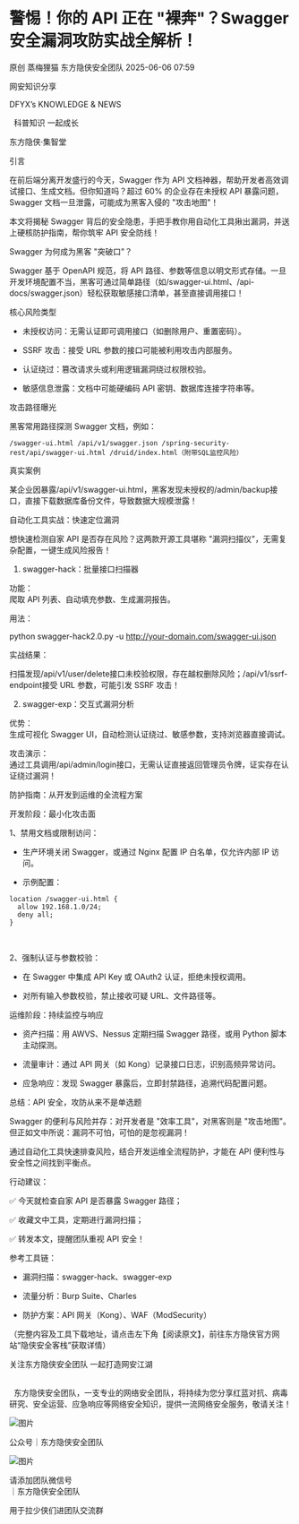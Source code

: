 #  警惕！你的 API 正在 "裸奔"？Swagger 安全漏洞攻防实战全解析！  
原创 蒸梅狸猫  东方隐侠安全团队   2025-06-06 07:59  
  
网安知识分享  
  
DFYX’s KNOWLEDGE & NEWS  
  
  科普知识 一起成长    
  
东方隐侠·集智堂  
  
引言  
  
  
在前后端分离开发盛行的今天，Swagger 作为 API 文档神器，帮助开发者高效调试接口、生成文档。但你知道吗？超过 60% 的企业存在未授权 API 暴露问题，Swagger 文档一旦泄露，可能成为黑客入侵的 "攻击地图"！  
  
本文将揭秘 Swagger 背后的安全隐患，手把手教你用自动化工具揪出漏洞，并送上硬核防护指南，帮你筑牢 API 安全防线！  
  
Swagger 为何成为黑客 "突破口"？  
  
  
Swagger 基于 OpenAPI 规范，将 API 路径、参数等信息以明文形式存储。一旦开发环境配置不当，黑客可通过简单路径（如/swagger-ui.html、/api-docs/swagger.json）轻松获取敏感接口清单，甚至直接调用接口！  
  
核心风险类型  
- 未授权访问：无需认证即可调用接口（如删除用户、重置密码）。  
  
- SSRF 攻击：接受 URL 参数的接口可能被利用攻击内部服务。  
  
- 认证绕过：篡改请求头或利用逻辑漏洞绕过权限校验。  
  
- 敏感信息泄露：文档中可能硬编码 API 密钥、数据库连接字符串等。  
  
攻击路径曝光  
  
黑客常用路径探测 Swagger 文档，例如：  
  
```
/swagger-ui.html /api/v1/swagger.json /spring-security-rest/api/swagger-ui.html /druid/index.html（附带SQL监控风险）
```  
  
  
  
真实案例  
  
某企业因暴露/api/v1/swagger-ui.html，黑客发现未授权的/admin/backup接口，直接下载数据库备份文件，导致数据大规模泄露！  
  
自动化工具实战：快速定位漏洞  
  
  
想快速检测自家 API 是否存在风险？这两款开源工具堪称 "漏洞扫描仪"，无需复杂配置，一键生成风险报告！  
  
1. swagger-hack：批量接口扫描器  
  
功能：  
爬取 API 列表、自动填充参数、生成漏洞报告。  
  
用法：  
  
python swagger-hack2.0.py -u http://your-domain.com/swagger-ui.json    
  
实战结果：  
  
扫描发现/api/v1/user/delete接口未校验权限，存在越权删除风险；/api/v1/ssrf-endpoint接受 URL 参数，可能引发 SSRF 攻击！  
  
2. swagger-exp：交互式漏洞分析  
  
优势：  
生成可视化 Swagger UI，自动检测认证绕过、敏感参数，支持浏览器直接调试。  
  
攻击演示：  
通过工具调用/api/admin/login接口，无需认证直接返回管理员令牌，证实存在认证绕过漏洞！  
  
防护指南：从开发到运维的全流程方案  
  
  
开发阶段：最小化攻击面  
  
1、禁用文档或限制访问：  
- 生产环境关闭 Swagger，或通过 Nginx 配置 IP 白名单，仅允许内部 IP 访问。  
  
- 示例配置：  
  
```
location /swagger-ui.html { 
  allow 192.168.1.0/24; 
  deny all; 
}
```  
  
  
    
  
2、强制认证与参数校验：  
- 在 Swagger 中集成 API Key 或 OAuth2 认证，拒绝未授权调用。  
  
- 对所有输入参数校验，禁止接收可疑 URL、文件路径等。  
  
运维阶段：持续监控与响应  
- 资产扫描：用 AWVS、Nessus 定期扫描 Swagger 路径，或用 Python 脚本主动探测。  
  
- 流量审计：通过 API 网关（如 Kong）记录接口日志，识别高频异常访问。  
  
- 应急响应：发现 Swagger 暴露后，立即封禁路径，追溯代码配置问题。  
  
  
  
  
总结：API 安全，攻防从来不是单选题  
  
  
Swagger 的便利与风险并存：对开发者是 "效率工具"，对黑客则是 "攻击地图"。但正如文中所说：漏洞不可怕，可怕的是忽视漏洞！  
  
通过自动化工具快速排查风险，结合开发运维全流程防护，才能在 API 便利性与安全性之间找到平衡点。  
  
行动建议：  
  
✅ 今天就检查自家 API 是否暴露 Swagger 路径；  
  
✅ 收藏文中工具，定期进行漏洞扫描；  
  
✅ 转发本文，提醒团队重视 API 安全！  
  
参考工具链：  
- 漏洞扫描：swagger-hack、swagger-exp  
  
- 流量分析：Burp Suite、Charles  
  
- 防护方案：API 网关（Kong）、WAF（ModSecurity）  
  
（完整内容及工具下载地址，请点击左下角【阅读原文】，前往东方隐侠官方网站“隐侠安全客栈”获取详情）  
  
  
关注东方隐侠安全团队 一起打造网安江湖  
  
        
  东方隐侠安全团队，一支专业的网络安全团队，将持续为您分享红蓝对抗、病毒研究、安全运营、应急响应等网络安全知识，提供一流网络安全服务，敬请关注！  
  
  
![图片](https://mmbiz.qpic.cn/mmbiz_png/icqGYtiaRQqH7zgibKsqKmX3H4AatvwPeXFsrHGpp0RsxLJpzgd0cyiaPH2HDnfv4GMdxf0lkGjAibiaBtFcLmnm2ZkA/640?wx_fmt=png "")  
  
  
  
  
公众号｜东方隐侠安全团队  
  
  
  
  
![图片](https://mmbiz.qpic.cn/mmbiz_png/icqGYtiaRQqH4laNHWaR5yOd2VbInJbO4h3daHtdT7pcSk7zONRMDyl2cht3U4dbbyiaLmMA5DpBBlTgspa3agKyw/640?wx_fmt=png "")  
  
  
  
  
请添加团队微信号  
｜东方隐侠安全团队  
  
用于拉少侠们进团队交流群  
  
